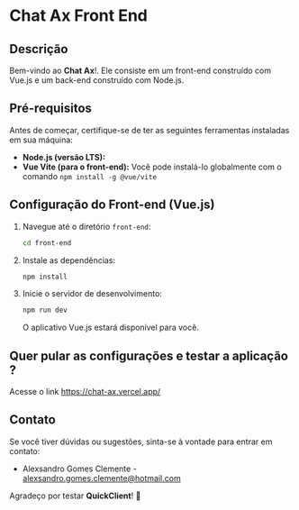 # Chat Ax Front End

## Descrição

Bem-vindo ao **Chat Ax**!. Ele consiste em um front-end construído com Vue.js e um back-end construído com Node.js.

## Pré-requisitos

Antes de começar, certifique-se de ter as seguintes ferramentas instaladas em sua máquina:

- **Node.js (versão LTS):**
- **Vue Vite (para o front-end):** Você pode instalá-lo globalmente com o comando `npm install -g @vue/vite`

## Configuração do Front-end (Vue.js)

1. Navegue até o diretório `front-end`:

    ```bash
    cd front-end
    ```

2. Instale as dependências:

    ```bash
    npm install
    ```

3. Inicie o servidor de desenvolvimento:

    ```bash
    npm run dev
    ```

   O aplicativo Vue.js estará disponível para você.

## Quer pular as configurações e testar a aplicação ?
Acesse o link https://chat-ax.vercel.app/

## Contato

Se você tiver dúvidas ou sugestões, sinta-se à vontade para entrar em contato:

- Alexsandro Gomes Clemente - [alexsandro.gomes.clemente@hotmail.com](mailto:alexsandro.gomes.clemente@hotmail.com)

Agradeço por testar **QuickClient**! 🚀
